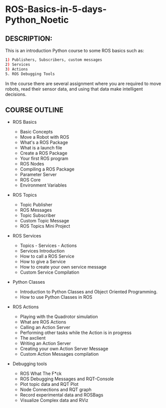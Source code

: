 # ROS-Basics-in-5-days-Python_Noetic

## DESCRIPTION:

This is an introduction Python course to some ROS basics such as: 

```bash
1) Publishers, Subscribers, custom messages
2) Services
3) Actions
5. ROS Debugging Tools
```

In the course there are several assignment where you are required to move robots, read their sensor data, and using that data make intelligent decisions. 

## COURSE OUTLINE 

* ROS Basics
    * Basic Concepts
    * Move a Robot with ROS
    * What's a ROS Package
    * What is a launch file
    * Create a ROS Package
    * Your first ROS program
    * ROS Nodes
    * Compiling a ROS Package
    * Parameter Server
    * ROS Core
    * Environment Variables

* ROS Topics
   * Topic Publisher
   * ROS Messages
   * Topic Subscriber
   * Custom Topic Message
   * ROS Topics Mini Project
   
* ROS Services 
   * Topics - Services - Actions
   * Services Introduction
   * How to call a ROS Service
   * How to give a Service
   * How to create your own service message
   * Custom Service Compilation
   
* Python Classes
   * Introduction to Python Classes and Object Oriented Programming.
   * How to use Python Classes in ROS
 
* ROS Actions
   * Playing with the Quadrotor simulation
   * What are ROS Actions
   * Calling an Action Server
   * Performing other tasks while the Action is in progress
   * The axclient
   * Writing an Action Server
   * Creating your own Action Server Message
   * Custom Action Messages compilation

* Debugging tools 
   * ROS What The F*ck
   * ROS Debugging Messages and RQT-Console
   * Plot topic data and RQT Plot
   * Node Connections and RQT graph
   * Record experimental data and ROSBags
   * Visualize Complex data and RViz
 
